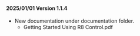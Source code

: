 #### 2025/01/01 Version 1.1.4

- New documentation under documentation folder.
    - Getting Started Using R8 Control.pdf
